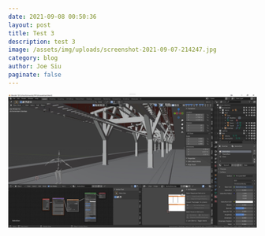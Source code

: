 ```yaml
---
date: 2021-09-08 00:50:36
layout: post
title: Test 3
description: test 3
image: /assets/img/uploads/screenshot-2021-09-07-214247.jpg
category: blog
author: Joe Siu
paginate: false
---
```

![](/assets/img/uploads/screenshot-2021-09-07-214611.jpg)